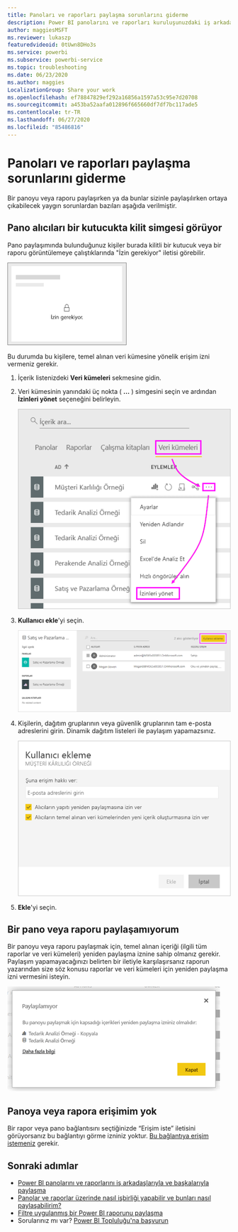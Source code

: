 ```yaml
---
title: Panoları ve raporları paylaşma sorunlarını giderme
description: Power BI panolarını ve raporları kuruluşunuzdaki iş arkadaşlarınızla ve kuruluş dışındaki diğer kullanıcılarla paylaşma sorunlarını giderme.
author: maggiesMSFT
ms.reviewer: lukaszp
featuredvideoid: 0tUwn8DHo3s
ms.service: powerbi
ms.subservice: powerbi-service
ms.topic: troubleshooting
ms.date: 06/23/2020
ms.author: maggies
LocalizationGroup: Share your work
ms.openlocfilehash: ef78847829ef292a16856a1597a53c95e7d20708
ms.sourcegitcommit: a453ba52aafa012896f665660df7df7bc117ade5
ms.contentlocale: tr-TR
ms.lasthandoff: 06/27/2020
ms.locfileid: "85486816"
---
```

# <a name="troubleshoot-sharing-dashboards-and-reports"></a>Panoları ve raporları paylaşma sorunlarını giderme

Bir panoyu veya raporu paylaşırken ya da bunlar sizinle paylaşılırken ortaya çıkabilecek yaygın sorunlardan bazıları aşağıda verilmiştir. 

## <a name="dashboard-recipients-see-a-lock-icon-in-a-tile"></a>Pano alıcıları bir kutucukta kilit simgesi görüyor

Pano paylaşımında bulunduğunuz kişiler burada kilitli bir kutucuk veya bir raporu görüntülemeye çalıştıklarında "İzin gerekiyor" iletisi görebilir.

![Power BI kilitli kutucuğu](media/service-share-dashboards/power-bi-locked_tile_small.png)

Bu durumda bu kişilere, temel alınan veri kümesine yönelik erişim izni vermeniz gerekir.

1. İçerik listenizdeki **Veri kümeleri** sekmesine gidin.

1. Veri kümesinin yanındaki üç nokta ( **...** ) simgesini seçin ve ardından **İzinleri yönet** seçeneğini belirleyin.

    ![İzinleri yönet](media/service-share-dashboards/power-bi-sharing-manage-permissions.png)

1. **Kullanıcı ekle**'yi seçin.

    ![Kullanıcı ekle seçeneğini belirleme](media/service-share-dashboards/power-bi-share-dataset-add-user.png)

1. Kişilerin, dağıtım gruplarının veya güvenlik gruplarının tam e-posta adreslerini girin. Dinamik dağıtım listeleri ile paylaşım yapamazsınız.

    ![E-posta adresi ekleme](media/service-share-dashboards/power-bi-add-user-dataset.png)

1. **Ekle**'yi seçin.

## <a name="i-cant-share-a-dashboard-or-report"></a>Bir pano veya raporu paylaşamıyorum

Bir panoyu veya raporu paylaşmak için, temel alınan içeriği (ilgili tüm raporlar ve veri kümeleri) yeniden paylaşma iznine sahip olmanız gerekir. Paylaşım yapamayacağınızı belirten bir iletiyle karşılaşırsanız raporun yazarından size söz konusu raporlar ve veri kümeleri için yeniden paylaşma izni vermesini isteyin.

!["Paylaşılamadı" iletisi](media/service-share-dashboards/power-bi-sharing-unable-to-share.png)

## <a name="i-dont-have-access-to-a-dashboard-or-report"></a>Panoya veya rapora erişimim yok

Bir rapor veya pano bağlantısını seçtiğinizde “Erişim iste” iletisini görüyorsanız bu bağlantıyı görme izniniz yoktur. [Bu bağlantıya erişim istemeniz](service-request-access.md) gerekir.

## <a name="next-steps"></a>Sonraki adımlar

- [Power BI panolarını ve raporlarını iş arkadaşlarıyla ve başkalarıyla paylaşma](service-share-dashboards.md)
- [Panolar ve raporlar üzerinde nasıl işbirliği yapabilir ve bunları nasıl paylaşabilirim?](service-how-to-collaborate-distribute-dashboards-reports.md)
-  [Filtre uygulanmış bir Power BI raporunu paylaşma](service-share-reports.md)
- Sorularınız mı var? [Power BI Topluluğu'na başvurun](https://community.powerbi.com/)
